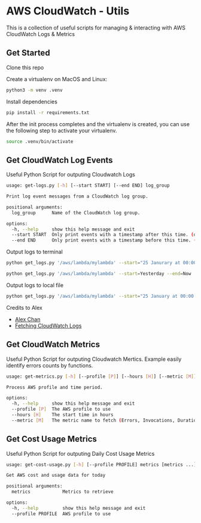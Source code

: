 # AWS CloudWatch - Utils

This is a collection of useful scripts for managing & interacting with AWS CloudWatch Logs & Metrics

## Get Started

Clone this repo

Create a virtualenv on MacOS and Linux:

```bash
python3 -m venv .venv
```

Install dependencies

```bash
pip install -r requirements.txt
```

After the init process completes and the virtualenv is created, you can use the following
step to activate your virtualenv.

```bash
source .venv/bin/activate
```

## Get CloudWatch Log Events

Useful Python Script for outputing Cloudwatch Logs

```bash
usage: get-logs.py [-h] [--start START] [--end END] log_group

Print log event messages from a CloudWatch log group.

positional arguments:
  log_group      Name of the CloudWatch log group.

options:
  -h, --help     show this help message and exit
  --start START  Only print events with a timestamp after this time. (defaults to the start of today)
  --end END      Only print events with a timestamp before this time. (defaults to the end of today)
```

Output logs to terminal

```bash
python get_logs.py '/aws/lambda/mylambda' --start="25 Janurary at 00:00 am" --end="25 January 2023 at 23:50 pm"
```

```bash
python get_logs.py '/aws/lambda/mylambda' --start=Yesterday --end=Now
```

Output logs to local file

```bash
python get_logs.py '/aws/lambda/mylambda' --start="25 January at 00:00 am" --end="25 January 2023 at 23:59 pm" > cloudwatch.log
```

Credits to Alex

- [Alex Chan](https://github.com/alexwlchan)
- [Fetching CloudWatch Logs](https://alexwlchan.net/2017/fetching-cloudwatch-logs/)

## Get CloudWatch Metrics

Useful Python Script for outputing Cloudwatch Mertics. Example easily identify errors counts by functions.

```bash
usage: get-metrics.py [-h] [--profile [P]] [--hours [H]] [--metric [M]]

Process AWS profile and time period.

options:
  -h, --help     show this help message and exit
  --profile [P]  The AWS profile to use
  --hours [H]    The start time in hours
  --metric [M]   The metric name to fetch (Errors, Invocations, Duration, Throttles, ConcurrentExecutions, etc
```

## Get Cost Usage Metrics

Useful Python Script for outputing Daily Cost Usage Metrics

```bash
usage: get-cost-usage.py [-h] [--profile PROFILE] metrics [metrics ...]

Get AWS cost and usage data for today

positional arguments:
  metrics            Metrics to retrieve

options:
  -h, --help         show this help message and exit
  --profile PROFILE  AWS profile to use
```
